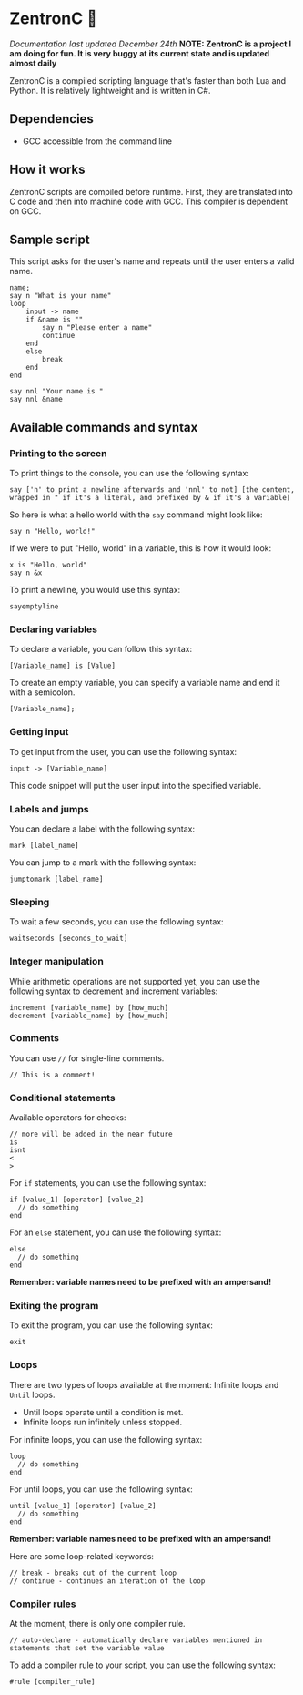 # ZentronC 🚀
*Documentation last updated December 24th*
**NOTE: ZentronC is a project I am doing for fun. It is very buggy at its current state and is updated almost daily**

ZentronC is a compiled scripting language that's faster than both Lua and Python. It is relatively lightweight and is written in C#.

## Dependencies
* GCC accessible from the command line

## How it works
ZentronC scripts are compiled before runtime. First, they are translated into C code and then into machine code with GCC. This compiler is dependent on GCC.

## Sample script
This script asks for the user's name and repeats until the user enters a valid name.
```
name;
say n "What is your name"
loop 
    input -> name
    if &name is ""
        say n "Please enter a name"
        continue
    end
    else
        break
    end
end

say nnl "Your name is "
say nnl &name
```

## Available commands and syntax
### Printing to the screen
To print things to the console, you can use the following syntax:
```
say ['n' to print a newline afterwards and 'nnl' to not] [the content, wrapped in " if it's a literal, and prefixed by & if it's a variable]
```

So here is what a hello world with the `say` command might look like:
```
say n "Hello, world!"
```

If we were to put "Hello, world" in a variable, this is how it would look:
```
x is "Hello, world"
say n &x
```
To print a newline, you would use this syntax:
```
sayemptyline
```

### Declaring variables
To declare a variable, you can follow this syntax:

`[Variable_name] is [Value]`

To create an empty variable, you can specify a variable name and end it with a semicolon.

`[Variable_name];`

### Getting input
To get input from the user, you can use the following syntax:
```
input -> [Variable_name]
```
This code snippet will put the user input into the specified variable.

### Labels and jumps
You can declare a label with the following syntax:
```
mark [label_name]
```
You can jump to a mark with the following syntax:
```
jumptomark [label_name]
```

### Sleeping
To wait a few seconds, you can use the following syntax:
```
waitseconds [seconds_to_wait]
```

### Integer manipulation
While arithmetic operations are not supported yet, you can use the following syntax to decrement and increment variables:
```
increment [variable_name] by [how_much]
decrement [variable_name] by [how_much]
```

### Comments
You can use `//` for single-line comments.
```
// This is a comment!
```

### Conditional statements
Available operators for checks:
```
// more will be added in the near future
is
isnt
<
>
```
For `if` statements, you can use the following syntax:
```
if [value_1] [operator] [value_2]
  // do something
end
```
For an `else` statement, you can use the following syntax:
```
else
  // do something
end
```
**Remember: variable names need to be prefixed with an ampersand!**

### Exiting the program
To exit the program, you can use the following syntax:
```
exit
```

### Loops
There are two types of loops available at the moment: Infinite loops and `Until` loops.

* Until loops operate until a condition is met.
* Infinite loops run infinitely unless stopped.

For infinite loops, you can use the following syntax:
```
loop
  // do something
end
```
For until loops, you can use the following syntax:

```
until [value_1] [operator] [value_2]
  // do something
end
```
**Remember: variable names need to be prefixed with an ampersand!**

Here are some loop-related keywords:
```
// break - breaks out of the current loop
// continue - continues an iteration of the loop
```

### Compiler rules
At the moment, there is only one compiler rule.
```
// auto-declare - automatically declare variables mentioned in statements that set the variable value
```
To add a compiler rule to your script, you can use the following syntax:
```
#rule [compiler_rule]
```
